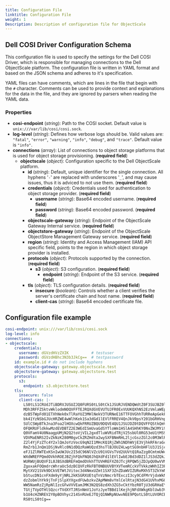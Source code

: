 ```yaml
---
title: Configuration File
linktitle: Configuration File
weight: 1
Description: Description of configuration file for ObjectScale
---
```


## Dell COSI Driver Configuration Schema

This configuration file is used to specify the settings for the Dell COSI Driver, which is responsible for managing connections to the Dell ObjectScale platform. The configuration file is written in YAML format and based on the JSON schema and adheres to it's specification.

YAML files can have comments, which are lines in the file that begin with the `#` character. Comments can be used to provide context and explanations for the data in the file, and they are ignored by parsers when reading the YAML data.

### Properties

- **cosi-endpoint** (_string_): Path to the COSI socket. Default value is `unix:///var/lib/cosi/cosi.sock`.
- **log-level** (_string_): Defines how verbose logs should be. Valid values are: `"fatal"`, `"error"`, `"warning"`, `"info"`, `"debug"`, and `"trace"`. Default value is `"info"`.
- **connections** (_array_): List of connections to object storage platforms that is used for object storage provisioning. (**required field**)
  - **objectscale** (_object_): Configuration specific to the Dell ObjectScale platform.
    - **id** (_string_): Default, unique identifier for the single connection. All hyphens '`-`' are replaced with underscores '`_`', and may cause issues, thus it is adviced to not use them. (**required field**)
    - **credentials** (_object_): Credentials used for authentication to object storage provider. (**required field**)
      - **username** (_string_): Base64 encoded username. (**required field**)
      - **password** (_string_): Base64 encoded password. (**required field**)
    - **objectscale-gateway** (_string_): Endpoint of the ObjectScale Gateway Internal service. (**required field**)
    - **objectstore-gateway** (_string_): Endpoint of the ObjectScale ObjectStore Management Gateway service. (**required field**)
    - **region** (_string_): Identity and Access Management (IAM) API specific field, points to the region in which object storage provider is installed. 
    - **protocols** (_object_): Protocols supported by the connection. (**required field**)
      - **s3** (_object_): S3 configuration. (**required field**)
        - **endpoint** (_string_): Endpoint of the S3 service. (**required field**)
    - **tls** (_object_): TLS configuration details. (**required field**)
      - **insecure** (_boolean_): Controls whether a client verifies the server's certificate chain and host name. (**required field**)
      - **client-cas** (_string_): Base64 encoded certificate file.

## Configuration file example

```yaml
cosi-endpoint: unix:///var/lib/cosi/cosi.sock
log-level: info
connections:
- objectscale:
    credentials:
      username: dGVzdHVzZXIK          # testuser
      password: dGVzdHBhc3N3b3JkCg==  # testpassword
    id: example.id # do not include hyphens
    objectscale-gateway: gateway.objectscale.test
    objectstore-gateway: gateway.objectstore.test
    protocols:
      s3:
        endpoint: s3.objectstore.test
    tls:
      insecure: false
      client-cas: |-
        LS0tLS1CRUdJTiBDRVJUSUZJQ0FURS0tLS0tCk1JSURJVENDQWdtZ0F3SUJBZ0lJQ3BVOEZFQXNS
        MDh3RFFZSktvWklodmNOQVFFTEJRQXdGVEVUTUJFR0ExVUUKQXhNS2EzVmlaWEp1WlhSbGN6QWVG
        dzB5TWpFd01ETXhNek0xTlRaYUZ3MHlNekV3TURNeE16TTFOVGhhTURReApGekFWQmdOVkJBb1RE
        bk41YzNSbGJUcHRZWE4wWlhKek1Sa3dGd1lEVlFRREV4QnJkV0psY201bGRHVnpMV0ZrCmJXbHVN
        SUlCSWpBTkJna3Foa2lHOXcwQkFRRUZBQU9DQVE4QU1JSUJDZ0tDQVFFQStkQmVqdWFJczZpRm5n
        OFQKRUFldkkwMzdEVDBTZ2E3WEdISmUvaGdSYTloWm1HSlA4SHhKY0NvZWJMYi9iTUNBa09zbjJN
        Q0VFamV4U0NaagpUMjN2Q2toVjVIL2gxdTluWVRidTRjV25sbUl0RG53eU1tMS96QW5hZkd4clVC
        VDVMaENRS2IvZkNzK280M0gvCkZRZHdta2wySXFBNmRHL2ljcGszZGl2c0M3WlRxL2p5VmhUdHN4
        Z2l4YjFzZTc4Y2xlQmJoYzVocG9qN2I1MHcKQ1RjZWh1NDhWVjE3VjhkRFAraGc3T3NPOWhXcGdl
        RmZrb1JnQm1DSjNvRlc0N1dDQzRaWUQzd3hsTlBJOUZ4LwptSG9nbHFlU3J1Sjc4UUM4eWprOUpB
        eFJ1ZlRWTExKSnIwUWJUc2I5dC96NlVZcU91VGVsTVd2UUVtQ1RaZzg0CmtmUWc5d0lEQVFBQm8x
        WXdWREFPQmdOVkhROEJBZjhFQkFNQ0JhQXdFd1lEVlIwbEJBd3dDZ1lJS3dZQkJRVUgKQXdJd0RB
        WURWUjBUQVFIL0JBSXdBREFmQmdOVkhTTUVHREFXZ0JTcjRPQW5jZDJpQU0wVVMwa0NVUDNrNWZV
        ZgoxakFOQmdrcWhraUc5dzBCQVFzRkFBT0NBUUVBYXVTemRCckVTVkkzWHhIZ3FhT1A3Y1UyT1Vs
        MytXV21SVk9DCkVETWtJVitoc3d4NmxUZmt1SXF3ZnZDaWVIZURoMXh5T3ZkYmNGdDl4WENIalor
        bStucDN1cnFXdm9yYjNRL2kKSGRXUEtqTnVzNmcrbTExczI3cy9CdFMrVjdxWkNINENiek5hS0hD
        dzZobmlhYk9jTnFjSlpXYXgxdFUwbzkvZApMWm8vYmlCelRtajN3dG41UVhxMG04NHdrOHl6Mzh2
        WW5NamRzZjRpNlIzcGFwVVVEamJMK3N2QS8zdXh3ZG5vCktYbzR0TjU3dGRHaEYwQ1ZnZjJldEIr
        TGtjTVpOTHlSQzcrTVdXYTJRSnNmV1JoYzJyeTBBd1lKejhjNFdXWkgKblUwb3VTc1lUcHV4NmNL
        b1U4cHZNREV2Y0pBOVhyc214SnRUeEJTQjQ1NWRpNUwvNEE9PQotLS0tLUVORCBDRVJUSUZJQ0FU
        RS0tLS0tCg==
```
